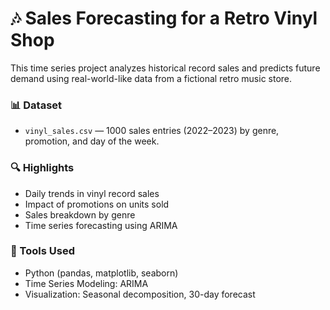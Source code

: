 # 🎶 Sales Forecasting for a Retro Vinyl Shop

This time series project analyzes historical record sales and predicts future demand using real-world-like data from a fictional retro music store.

### 📊 Dataset

- `vinyl_sales.csv` — 1000 sales entries (2022–2023) by genre, promotion, and day of the week.

### 🔍 Highlights

- Daily trends in vinyl record sales
- Impact of promotions on units sold
- Sales breakdown by genre
- Time series forecasting using ARIMA

### 🔧 Tools Used

- Python (pandas, matplotlib, seaborn)
- Time Series Modeling: ARIMA
- Visualization: Seasonal decomposition, 30-day forecast
